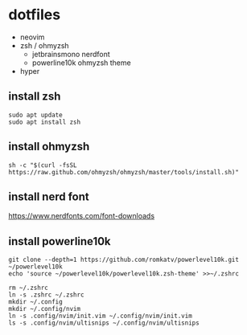 # dotfiles
* neovim
* zsh / ohmyzsh
    * jetbrainsmono nerdfont
    * powerline10k ohmyzsh theme
* hyper


## install zsh
```shell
sudo apt update
sudo apt install zsh
```

## install ohmyzsh
```shell
sh -c "$(curl -fsSL https://raw.github.com/ohmyzsh/ohmyzsh/master/tools/install.sh)"
```

## install nerd font
https://www.nerdfonts.com/font-downloads

## install powerline10k
```shell
git clone --depth=1 https://github.com/romkatv/powerlevel10k.git ~/powerlevel10k
echo 'source ~/powerlevel10k/powerlevel10k.zsh-theme' >>~/.zshrc
```

```shell
rm ~/.zshrc
ln -s .zshrc ~/.zshrc
mkdir ~/.config
mkdir ~/.config/nvim
ln -s .config/nvim/init.vim ~/.config/nvim/init.vim
ls -s .config/nvim/ultisnips ~/.config/nvim/ultisnips
```
